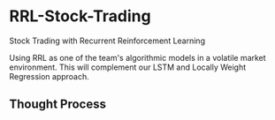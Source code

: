 # RRL-Stock-Trading
Stock Trading with Recurrent Reinforcement Learning 

Using RRL as one of the team's algorithmic models in a volatile market environment. This will complement our LSTM and Locally Weight Regression approach. 



## Thought Process

